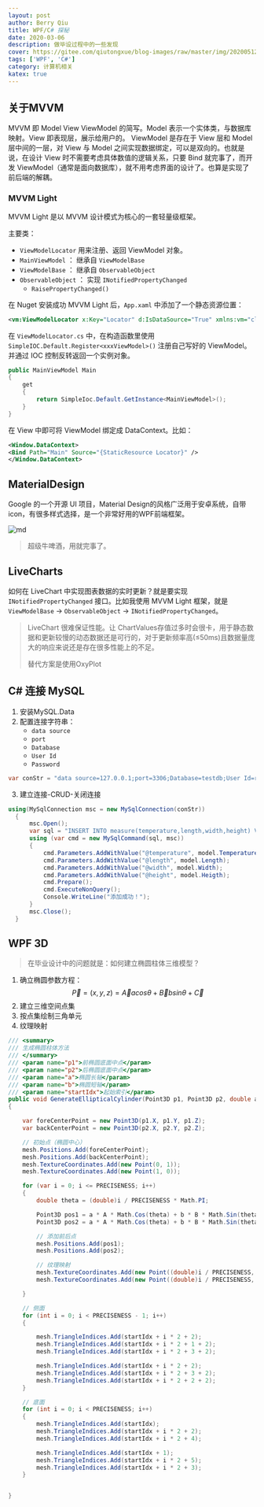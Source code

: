 ```yaml
---
layout: post
author: Berry Qiu
title: WPF/C# 探秘
date: 2020-03-06
description: 做毕设过程中的一些发现
cover: https://gitee.com/qiutongxue/blog-images/raw/master/img/20200512132125.jpg
tags: ['WPF', 'C#']
category: 计算机相关
katex: true
---
```


## 关于MVVM

MVVM 即 Model View ViewModel 的简写。Model 表示一个实体类，与数据库映射。View 即表现层，展示给用户的。 ViewModel 是存在于 View 层和 Model 层中间的一层，对 View 与 Model 之间实现数据绑定，可以是双向的。也就是说，在设计 View 时不需要考虑具体数值的逻辑关系，只要 Bind 就完事了，而开发 ViewModel（通常是面向数据库），就不用考虑界面的设计了。也算是实现了前后端的解耦。

### MVVM Light

MVVM Light 是以 MVVM 设计模式为核心的一套轻量级框架。

主要类：

- `ViewModelLocator` 用来注册、返回 ViewModel 对象。
- `MainViewModel` ： 继承自 `ViewModelBase`
- `ViewModelBase` ： 继承自 `ObservableObject`
- `ObservableObject` ： 实现 `INotifiedPropertyChanged`
  - `RaisePropertyChanged()`

在 Nuget 安装成功 MVVM Light 后，`App.xaml` 中添加了一个静态资源位置：

```xml
<vm:ViewModelLocator x:Key="Locator" d:IsDataSource="True" xmlns:vm="clr-namespace:_3Dprintmonitor.ViewModel" />
```

在 `ViewModelLocator.cs` 中，在构造函数里使用 `SimpleIOC.Default.Register<xxxViewModel>()` 注册自己写好的 ViewModel。并通过 IOC 控制反转返回一个实例对象。

```c#
public MainViewModel Main
{
    get
    {
        return SimpleIoc.Default.GetInstance<MainViewModel>();
    }
}
```

在 View 中即可将 ViewModel 绑定成 DataContext。比如：

```xml
<Window.DataContext>
<Bind Path="Main" Source="{StaticResource Locator}" />
</Window.DataContext>
```

## MaterialDesign

Google 的一个开源 UI 项目，Material Design的风格广泛用于安卓系统，自带icon，有很多样式选择，是一个非常好用的WPF前端框架。

![md](https://markdown-img-1306901910.cos.ap-nanjing.myqcloud.com/20220729143143.png)

> 超级牛啤酒，用就完事了。

## LiveCharts

如何在 LiveChart 中实现图表数据的实时更新？就是要实现 `INotifiedPropertyChanged` 接口。比如我使用 MVVM Light 框架，就是 `ViewModelBase` -> `ObservableObject` -> `INotifiedPropertyChanged`。

> LiveChart 很难保证性能。让 ChartValues存值过多时会很卡，用于静态数据和更新较慢的动态数据还是可行的，对于更新频率高(≤50ms)且数据量庞大的响应来说还是存在很多性能上的不足。
> 
> 替代方案是使用OxyPlot

## C# 连接 MySQL

1. 安装MySQL.Data
2. 配置连接字符串：
   - `data source`
   - `port`
   - `Database`
   - `User Id`
   - `Password`

  ```c#
  var conStr = "data source=127.0.0.1;port=3306;Database=testdb;User Id=root;Password=admin;"
  ```

3. 建立连接-CRUD-关闭连接

  ```c#
  using(MySqlConnection msc = new MySqlConnection(conStr))
    {
        msc.Open();
        var sql = "INSERT INTO measure(temperature,length,width,height) VALUES(@temperature, @length, @width, @height);";
        using (var cmd = new MySqlCommand(sql, msc))
        {
            cmd.Parameters.AddWithValue("@temperature", model.Temperature);
            cmd.Parameters.AddWithValue("@length", model.Length);
            cmd.Parameters.AddWithValue("@width", model.Width);
            cmd.Parameters.AddWithValue("@height", model.Heigth);
            cmd.Prepare();
            cmd.ExecuteNonQuery();
            Console.WriteLine("添加成功！");
        }
        msc.Close();
    }
  ```

## WPF 3D

> 在毕业设计中的问题就是：如何建立椭圆柱体三维模型？
1. 确立椭圆参数方程：
$$
\vec{P} = (x, y, z) = \vec{A}acos\theta + \vec{B}bsin\theta + \vec{C}
$$
2. 建立三维空间点集
3. 按点集绘制三角单元
4. 纹理映射

```c#
/// <summary>
/// 生成椭圆柱体方法
/// </summary>
/// <param name="p1">前椭圆底面中点</param>
/// <param name="p2">后椭圆底面中点</param>
/// <param name="a">椭圆长轴</param>
/// <param name="b">椭圆短轴</param>
/// <param name="startIdx">起始索引</param>
public void GenerateEllipticalCylinder(Point3D p1, Point3D p2, double a, double b, int startIdx)
{

    var foreCenterPoint = new Point3D(p1.X, p1.Y, p1.Z);
    var backCenterPoint = new Point3D(p2.X, p2.Y, p2.Z);

    // 初始点（椭圆中心）
    mesh.Positions.Add(foreCenterPoint);
    mesh.Positions.Add(backCenterPoint);
    mesh.TextureCoordinates.Add(new Point(0, 1));
    mesh.TextureCoordinates.Add(new Point(1, 0));

    for (var i = 0; i <= PRECISENESS; i++)
    {
        double theta = (double)i / PRECISENESS * Math.PI;

        Point3D pos1 = a * A * Math.Cos(theta) + b * B * Math.Sin(theta) + p1;
        Point3D pos2 = a * A * Math.Cos(theta) + b * B * Math.Sin(theta) + p2;

        // 添加前后点
        mesh.Positions.Add(pos1);
        mesh.Positions.Add(pos2);

        // 纹理映射
        mesh.TextureCoordinates.Add(new Point((double)i / PRECISENESS, 0));
        mesh.TextureCoordinates.Add(new Point((double)i / PRECISENESS, 1));

    }

    // 侧面
    for (int i = 0; i < PRECISENESS - 1; i++)
    {

        mesh.TriangleIndices.Add(startIdx + i * 2 + 2);
        mesh.TriangleIndices.Add(startIdx + i * 2 + 1 + 2);
        mesh.TriangleIndices.Add(startIdx + i * 2 + 3 + 2);

        mesh.TriangleIndices.Add(startIdx + i * 2 + 2);
        mesh.TriangleIndices.Add(startIdx + i * 2 + 3 + 2);
        mesh.TriangleIndices.Add(startIdx + i * 2 + 2 + 2);
    }

    // 底面
    for (int i = 0; i < PRECISENESS; i++)
    {
        mesh.TriangleIndices.Add(startIdx);
        mesh.TriangleIndices.Add(startIdx + i * 2 + 2);
        mesh.TriangleIndices.Add(startIdx + i * 2 + 4);

        mesh.TriangleIndices.Add(startIdx + 1);
        mesh.TriangleIndices.Add(startIdx + i * 2 + 5);
        mesh.TriangleIndices.Add(startIdx + i * 2 + 3);
    }


}
```
